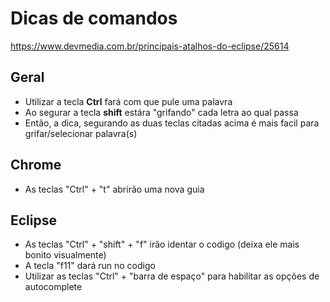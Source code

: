 # Dicas de comandos
https://www.devmedia.com.br/principais-atalhos-do-eclipse/25614
## Geral
 - Utilizar a tecla **Ctrl** fará com que pule uma palavra
 - Ao segurar a tecla **shift** estára "grifando" cada letra ao qual passa
 - Então, a dica, segurando as duas teclas citadas acima é mais facil para grifar/selecionar palavra(s)

## Chrome

 - As teclas "Ctrl" + "t" abrirão uma nova guia

## Eclipse
- As teclas "Ctrl" + "shift" + "f" irão identar o codigo (deixa ele mais bonito visualmente)
- A tecla "f11" dará run no codigo
- Utilizar as teclas "Ctrl" + "barra de espaço" para habilitar as opções de autocomplete